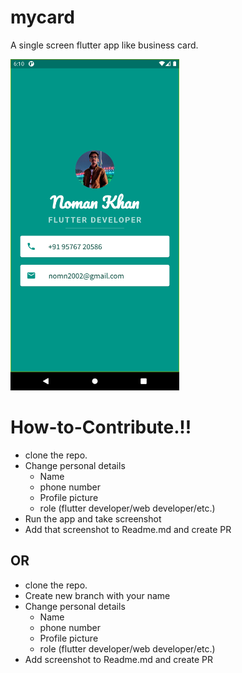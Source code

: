 # mycard

A single screen flutter app like business card.

<img src=images/mycard.png width="270" height="530">

# How-to-Contribute.!!
- clone the repo.
- Change personal details
  - Name 
  - phone number
  - Profile picture
  - role (flutter developer/web developer/etc.)
- Run the app and take screenshot
- Add that screenshot to Readme.md and create PR

## OR

- clone the repo.
- Create new branch with your name
- Change personal details
  - Name 
  - phone number
  - Profile picture
  - role (flutter developer/web developer/etc.)
- Add screenshot to Readme.md and create PR
